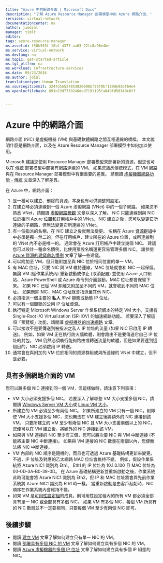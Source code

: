 ```yaml
---
title: "Azure 中的網路介面 | Microsoft Docs"
description: "了解 Azure Resource Manager 部署模型中的 Azure 網路介面。"
services: virtual-network
documentationcenter: na
author: jimdial
manager: timlt
editor: 
tags: azure-resource-manager
ms.assetid: f58b503f-18bf-4377-aa63-22fc8a96e4be
ms.service: virtual-network
ms.devlang: na
ms.topic: get-started-article
ms.tgt_pltfrm: na
ms.workload: infrastructure-services
ms.date: 09/23/2016
ms.author: jdial
translationtype: Human Translation
ms.sourcegitcommit: 3244d5b52785d820698bf26f9bf189de93ef64e4
ms.openlocfilehash: 691b79d7739246dad7191195fa049fd58340c8ff


---
```

# <a name="network-interfaces-in-azure"></a>Azure 中的網路介面
網路介面 (NIC) 是虛擬機器 (VM) 與基礎軟體網路之間互相連線的橋樑。 本文說明什麼是網路介面，以及在 Azure Resource Manager 部署模型中如何加以使用。

Microsoft 建議您使用 Resource Manager 部署模型來部署新的資源，但您也可以在 [傳統](virtual-network-ip-addresses-overview-classic.md) 部署模型中部署有網路連線的 VM。 如果您熟悉傳統模式，在 VM 網路與在 Resource Manager 部署模型中有很重要的差異。 請閱讀 [虛擬機器網路功能 - 傳統](virtual-network-ip-addresses-overview-classic.md#differences-between-resource-manager-and-classic-deployments) 文章深入了解差異。

在 Azure 中，網路介面：

1. 是一種可以建立、刪除的資源，本身也有可供調整的設定。
2. 在建立時必須連線到一個 Azure 虛擬網路 (VNet) 中的一個子網路。 如果您不熟悉 VNet，請閱讀 [虛擬網路概觀](virtual-networks-overview.md) 文章以深入了解。 NIC 只能連線到與 NIC 位於相同 Azure [位置](https://azure.microsoft.com/regions)和[訂用帳戶](../azure-glossary-cloud-terminology.md#subscription)中的 VNet。 NIC 建立之後，您可以變更它所連線的子網路，但無法變更它所連線的 VNet。
3. 有一個指派的名稱，在 NIC 建立之後就無法變更。 名稱在 Azure [資源群組](../azure-resource-manager/resource-group-overview.md#resource-groups)中中必須是獨一無二的，但在訂用帳戶、建立所在的 Azure 位置，或所連線到的 VNet 內不必是唯一的。 通常會在 Azure 訂用帳戶中建立幾個 NIC。 建議您可以設計一種命名慣例，比使用預設名稱還更容易管理多個 NIC。 請參閱 [Azure 資源的建議命名慣例](../guidance/guidance-naming-conventions.md) 文章了解一些建議。
4. 可以附加至 VM，但只能附加至與 NIC 位於相同位置的單一 VM。
5. 有 MAC 位址，只要 NIC 與 VM 維持連線，MAC 位址就會和 NIC 一起保留。 無論 VM (從作業系統內) 重新啟動或停止 (取消配置) 並使用 Azure 入口網站、Azure PowerShell 或 Azure 命令列介面啟動，MAC 位址都會保留下來。 如果 NIC 已從 VM 卸離又附加至不同的 VM，就會收到不同的 MAC 位址。 如果刪除 NIC，MAC 位址就會指派至其他 NIC。
6. 必須指派一個主要的 **私人** *IPv4* 靜態或動態 IP 位址。
7. 可以有一個關聯的公用 IP 位址資源。
8. 執行特定 Microsoft Windows Server 作業系統版本的特定 VM 大小，支援有 Single-Root I/O Virtualization (SR-IOV) 的加速網路功能。 若要深入了解這項「預覽版」功能，請閱讀 [虛擬機器的加速網路](virtual-network-accelerated-networking-powershell.md) 文章。
9. 可以接收不是要傳送到被指派之私人 IP 位址的流量 (如果 NIC 已啟用 IP 轉送)。 例如，如果 VM 正在執行防火牆軟體，則會路由不是要傳送它自己 IP 位址的封包。 VM 仍然必須執行能夠路由或轉送流量的軟體，但是如果要達到這個目的，NIC 必須啟用 IP 轉送。
10. 通常會在與附加的 VM 位於相同的資源群組或與所連線的 VNet 中建立，但不是必要。

## <a name="vms-with-multiple-network-interfaces"></a>具有多個網路介面的 VM
您可以將多個 NIC 連接到同一個 VM，但這樣做時，請注意下列事項：  

* VM 大小必須支援多個 NIC。 若要深入了解哪些 VM 大小支援多個 NIC，請閱讀 [Windows Server VM 大小](../virtual-machines/virtual-machines-windows-sizes.md)或 [Linux VM 大小](../virtual-machines/virtual-machines-linux-sizes.md)。
* 所建立的 VM 必須至少有兩個 NIC。 如果所建立的 VM 只有一個 NIC，則即使 VM 大小支援多個 NIC，您也無法在 VM 建立後將額外的 NIC 連接到該 VM。 只要所建立的 VM 至少有兩個 NIC 且 VM 大小支援兩個以上的 NIC，您便可以在 VM 建立後，將額外的 NIC 連接到該 VM。  
* 如果與 VM 連接的 NIC 至少有三個，您可以將次要 NIC 與 VM 中斷連接 (不能將主要 NIC 中斷連接)。 如果與 VM 連接的 NIC 數量在兩個以內，您便無法將 NIC 中斷連接。  
* VM 內部的 NIC 順序是隨機的，而且也可透過 Azure 基礎結構更新來變更。 不過，IP 位址及對應的乙太網路 MAC 位址會維持不變。 例如，假設作業系統將 Azure NIC1 識別為 Eth1。 Eth1 的 IP 位址為 10.1.0.100 且 MAC 位址為 00-0D-3A-B0-39-0D。 在 Azure 基礎結構更新並重新啟動之後，作業系統此時可能會將 Azure NIC1 識別為 Eth2，但 IP 和 MAC 位址將會與先前作業系統將 Azure NIC1 識別為 Eth1 時一樣。 當重新啟動是由客戶起始時，NIC 順序在作業系統內會維持不變。  
* 如果 VM 是[可用性設定組](../azure-glossary-cloud-terminology.md#availability-set)的成員，則可用性設定組內的所有 VM 都必須全部具有單一 NIC 或全部具有多個 NIC。 如果 VM 有多個 NIC，每個 VM 所具有的 NIC 數目並不一定要相同，只要每個 VM 至少有兩個 NIC 即可。

## <a name="next-steps"></a>後續步驟
* 閱讀 [建立 VM](../virtual-machines/virtual-machines-windows-hero-tutorial.md) 文章了解如何建立只有單一 NIC 的 VM。
* 閱讀 [部署具有多個 NIC 的 VM](virtual-network-deploy-multinic-arm-ps.md) 文章了解如何建立具有多個 NIC 的 VM。
* 閱讀 [Azure 虛擬機器的多個 IP 位址](virtual-network-multiple-ip-addresses-powershell.md) 文章了解如何建立具有多個 IP 組態的 NIC。




<!--HONumber=Jan17_HO5-->


